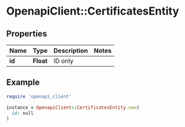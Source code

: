 # OpenapiClient::CertificatesEntity

## Properties

| Name | Type | Description | Notes |
| ---- | ---- | ----------- | ----- |
| **id** | **Float** | ID only |  |

## Example

```ruby
require 'openapi_client'

instance = OpenapiClient::CertificatesEntity.new(
  id: null
)
```

